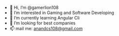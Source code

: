 - 👋 Hi, I’m @gamerlion108
- 👀 I’m interested in Gaming and Software Developing
- 🌱 I’m currently learning Angular Cli
- 💞️ I’m looking for best companies
- 📫 mail me: anandcs108@gmail.com

<!---
gamerlion108/Anand C S is a ✨ special ✨ repository because its `README.md` (this file) appears on your GitHub profile.
You can click the Preview link to take a look at your changes.
--->
